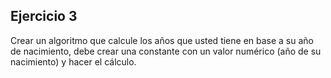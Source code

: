 ## Ejercicio 3

Crear un algoritmo que calcule los años que usted tiene en base a su año de nacimiento, debe crear una constante con un valor numérico (año de su nacimiento) y hacer el cálculo.
